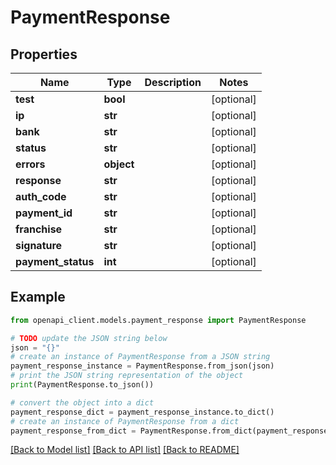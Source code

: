 # PaymentResponse


## Properties

Name | Type | Description | Notes
------------ | ------------- | ------------- | -------------
**test** | **bool** |  | [optional] 
**ip** | **str** |  | [optional] 
**bank** | **str** |  | [optional] 
**status** | **str** |  | [optional] 
**errors** | **object** |  | [optional] 
**response** | **str** |  | [optional] 
**auth_code** | **str** |  | [optional] 
**payment_id** | **str** |  | [optional] 
**franchise** | **str** |  | [optional] 
**signature** | **str** |  | [optional] 
**payment_status** | **int** |  | [optional] 

## Example

```python
from openapi_client.models.payment_response import PaymentResponse

# TODO update the JSON string below
json = "{}"
# create an instance of PaymentResponse from a JSON string
payment_response_instance = PaymentResponse.from_json(json)
# print the JSON string representation of the object
print(PaymentResponse.to_json())

# convert the object into a dict
payment_response_dict = payment_response_instance.to_dict()
# create an instance of PaymentResponse from a dict
payment_response_from_dict = PaymentResponse.from_dict(payment_response_dict)
```
[[Back to Model list]](../README.md#documentation-for-models) [[Back to API list]](../README.md#documentation-for-api-endpoints) [[Back to README]](../README.md)


